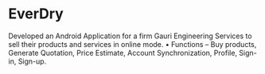 # EverDry
Developed an Android Application for a firm Gauri Engineering  Services to sell their products and services in online mode. • Functions – Buy products, Generate Quotation, Price Estimate,  Account Synchronization, Profile, Sign-in, Sign-up. 
